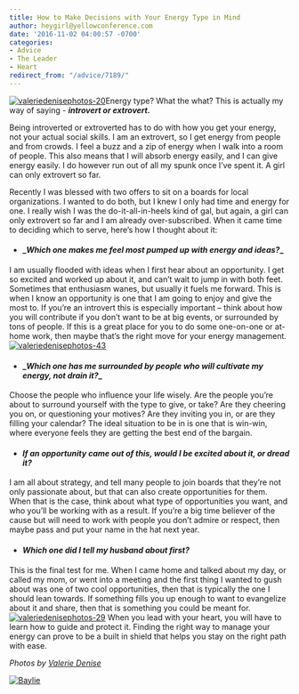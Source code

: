 ```yaml
---
title: How to Make Decisions with Your Energy Type in Mind
author: heygirl@yellowconference.com
date: '2016-11-02 04:00:57 -0700'
categories:
- Advice
- The Leader
- Heart
redirect_from: "/advice/7189/"
---
```


[![valeriedenisephotos-20](https://yellow-blog-images.imgix.net/2016/10/ValerieDenisePhotos-20.jpg)](https://yellow-blog-images.imgix.net/2016/10/ValerieDenisePhotos-20.jpg)Energy type? What the what? This is actually my way of saying - **_introvert or extrovert._**

Being introverted or extroverted has to do with how you get your energy, not your actual social skills. I am an extrovert, so I get energy from people and from crowds. I feel a buzz and a zip of energy when I walk into a room of people. This also means that I will absorb energy easily, and I can give energy easily. I do however run out of all my spunk once I’ve spent it. A girl can only extrovert so far.

Recently I was blessed with two offers to sit on a boards for local organizations. I wanted to do both, but I knew I only had time and energy for one. I really wish I was the do-it-all-in-heels kind of gal, but again, a girl can only extrovert so far and I am already over-subscribed. When it came time to deciding which to serve, here’s how I thought about it: 

*   #### **_**_Which one makes me feel most pumped up with energy and ideas?_**_**

I am usually flooded with ideas when I first hear about an opportunity. I get so excited and worked up about it, and can’t wait to jump in with both feet. Sometimes that enthusiasm wanes, but usually it fuels me forward. This is when I know an opportunity is one that I am going to enjoy and give the most to. If you’re an introvert this is especially important – think about how you will contribute if you don’t want to be at big events, or surrounded by tons of people. If this is a great place for you to do some one-on-one or at-home work, then maybe that’s the right move for your energy management.[![valeriedenisephotos-43](https://yellow-blog-images.imgix.net/2016/10/ValerieDenisePhotos-43.jpg)](https://yellow-blog-images.imgix.net/2016/10/ValerieDenisePhotos-43.jpg)

*   #### **_**_Which one has me surrounded by people who will cultivate my energy, not drain it?_**_**

Choose the people who influence your life wisely. Are the people you’re about to surround yourself with the type to give, or take? Are they cheering you on, or questioning your motives? Are they inviting you in, or are they filling your calendar? The ideal situation to be in is one that is win-win, where everyone feels they are getting the best end of the bargain.

*   #### **_If an opportunity came out of this, would I be excited about it, or dread it?_**

I am all about strategy, and tell many people to join boards that they’re not only passionate about, but that can also create opportunities for them. When that is the case, think about what type of opportunities you want, and who you’ll be working with as a result. If you’re a big time believer of the cause but will need to work with people you don’t admire or respect, then maybe pass and put your name in the hat next year.

*   #### **_Which one did I tell my husband about first?_**

This is the final test for me. When I came home and talked about my day, or called my mom, or went into a meeting and the first thing I wanted to gush about was one of two cool opportunities, then that is typically the one I should lean towards. If something fills you up enough to want to evangelize about it and share, then that is something you could be meant for.[![valeriedenisephotos-29](https://yellow-blog-images.imgix.net/2016/10/ValerieDenisePhotos-29.jpg)](https://yellow-blog-images.imgix.net/2016/10/ValerieDenisePhotos-29.jpg) When you lead with your heart, you will have to learn how to guide and protect it. Finding the right way to manage your energy can prove to be a built in shield that helps you stay on the right path with ease.

_Photos by [Valerie Denise](http://www.valeriedenisephotos.com/)_

[![Baylie](https://yellow-blog-images.imgix.net/2016/04/Baylie.jpg)](http://www.abelimpact.com/)
